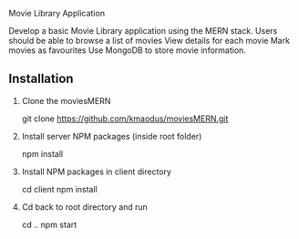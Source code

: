 Movie Library Application


Develop a basic Movie Library application using the MERN stack.
Users should be able to browse a list of movies 
View details for each movie 
Mark movies as favourites 
Use MongoDB to store movie information.

## Installation

1. Clone the moviesMERN

   git clone https://github.com/kmaodus/moviesMERN.git

2. Install server NPM packages (inside root folder)

   npm install

3. Install NPM packages in client directory

   cd client
   npm install

4. Cd back to root directory and run

   cd ..
   npm start
